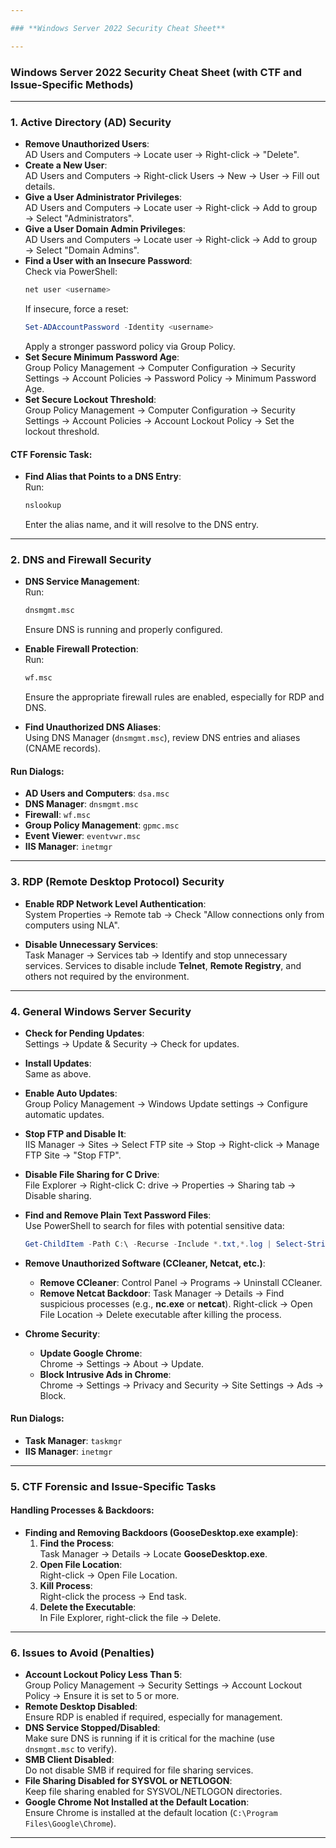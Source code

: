```yaml
---

### **Windows Server 2022 Security Cheat Sheet**

---
```

### **Windows Server 2022 Security Cheat Sheet (with CTF and Issue-Specific Methods)**

---

### **1. Active Directory (AD) Security**
- **Remove Unauthorized Users**:  
  AD Users and Computers → Locate user → Right-click → "Delete".
- **Create a New User**:  
  AD Users and Computers → Right-click Users → New → User → Fill out details.
- **Give a User Administrator Privileges**:  
  AD Users and Computers → Locate user → Right-click → Add to group → Select "Administrators".
- **Give a User Domain Admin Privileges**:  
  AD Users and Computers → Locate user → Right-click → Add to group → Select "Domain Admins".
- **Find a User with an Insecure Password**:  
  Check via PowerShell:
  ```powershell
  net user <username>
  ```
  If insecure, force a reset:
  ```powershell
  Set-ADAccountPassword -Identity <username>
  ```
  Apply a stronger password policy via Group Policy.
- **Set Secure Minimum Password Age**:  
  Group Policy Management → Computer Configuration → Security Settings → Account Policies → Password Policy → Minimum Password Age.
- **Set Secure Lockout Threshold**:  
  Group Policy Management → Computer Configuration → Security Settings → Account Policies → Account Lockout Policy → Set the lockout threshold.

#### **CTF Forensic Task**:
- **Find Alias that Points to a DNS Entry**:  
  Run:
  ```bash
  nslookup
  ```
  Enter the alias name, and it will resolve to the DNS entry.

---

### **2. DNS and Firewall Security**
- **DNS Service Management**:  
  Run:
  ```bash
  dnsmgmt.msc
  ```
  Ensure DNS is running and properly configured.
  
- **Enable Firewall Protection**:  
  Run:
  ```bash
  wf.msc
  ```
  Ensure the appropriate firewall rules are enabled, especially for RDP and DNS.

- **Find Unauthorized DNS Aliases**:  
  Using DNS Manager (`dnsmgmt.msc`), review DNS entries and aliases (CNAME records).

#### **Run Dialogs**:
- **AD Users and Computers**: `dsa.msc`
- **DNS Manager**: `dnsmgmt.msc`
- **Firewall**: `wf.msc`
- **Group Policy Management**: `gpmc.msc`
- **Event Viewer**: `eventvwr.msc`
- **IIS Manager**: `inetmgr`

---

### **3. RDP (Remote Desktop Protocol) Security**
- **Enable RDP Network Level Authentication**:  
  System Properties → Remote tab → Check "Allow connections only from computers using NLA".
  
- **Disable Unnecessary Services**:  
  Task Manager → Services tab → Identify and stop unnecessary services. Services to disable include **Telnet**, **Remote Registry**, and others not required by the environment.

---

### **4. General Windows Server Security**
- **Check for Pending Updates**:  
  Settings → Update & Security → Check for updates.
- **Install Updates**:  
  Same as above.
- **Enable Auto Updates**:  
  Group Policy Management → Windows Update settings → Configure automatic updates.
- **Stop FTP and Disable It**:  
  IIS Manager → Sites → Select FTP site → Stop → Right-click → Manage FTP Site → "Stop FTP".
  
- **Disable File Sharing for C Drive**:  
  File Explorer → Right-click C: drive → Properties → Sharing tab → Disable sharing.

- **Find and Remove Plain Text Password Files**:  
  Use PowerShell to search for files with potential sensitive data:
  ```powershell
  Get-ChildItem -Path C:\ -Recurse -Include *.txt,*.log | Select-String -Pattern "password"
  ```

- **Remove Unauthorized Software (CCleaner, Netcat, etc.)**:
  - **Remove CCleaner**:
    Control Panel → Programs → Uninstall CCleaner.
  - **Remove Netcat Backdoor**:
    Task Manager → Details → Find suspicious processes (e.g., **nc.exe** or **netcat**). Right-click → Open File Location → Delete executable after killing the process.

- **Chrome Security**:
  - **Update Google Chrome**:  
    Chrome → Settings → About → Update.
  - **Block Intrusive Ads in Chrome**:  
    Chrome → Settings → Privacy and Security → Site Settings → Ads → Block.

#### **Run Dialogs**:
- **Task Manager**: `taskmgr`
- **IIS Manager**: `inetmgr`

---

### **5. CTF Forensic and Issue-Specific Tasks**
#### **Handling Processes & Backdoors**:
- **Finding and Removing Backdoors (GooseDesktop.exe example)**:
  1. **Find the Process**:  
     Task Manager → Details → Locate **GooseDesktop.exe**.
  2. **Open File Location**:  
     Right-click → Open File Location.
  3. **Kill Process**:  
     Right-click the process → End task.
  4. **Delete the Executable**:  
     In File Explorer, right-click the file → Delete.

---

### **6. Issues to Avoid (Penalties)**
- **Account Lockout Policy Less Than 5**:  
  Group Policy Management → Security Settings → Account Lockout Policy → Ensure it is set to 5 or more.
- **Remote Desktop Disabled**:  
  Ensure RDP is enabled if required, especially for management.
- **DNS Service Stopped/Disabled**:  
  Make sure DNS is running if it is critical for the machine (use `dnsmgmt.msc` to verify).
- **SMB Client Disabled**:  
  Do not disable SMB if required for file sharing services.
- **File Sharing Disabled for SYSVOL or NETLOGON**:  
  Keep file sharing enabled for SYSVOL/NETLOGON directories.
- **Google Chrome Not Installed at the Default Location**:  
  Ensure Chrome is installed at the default location (`C:\Program Files\Google\Chrome`).

---